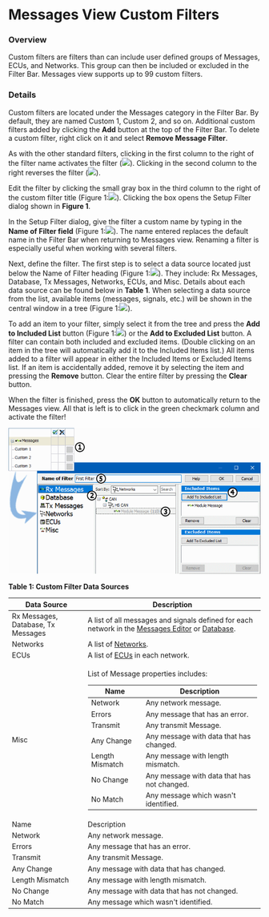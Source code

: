 # Messages View Custom Filters

### Overview

Custom filters are filters than can include user defined groups of Messages, ECUs, and Networks. This group can then be included or excluded in the Filter Bar. Messages view supports up to 99 custom filters.

### Details

Custom filters are located under the Messages category in the Filter Bar. By default, they are named Custom 1, Custom 2, and so on. Additional custom filters added by clicking the **Add** button at the top of the Filter Bar. To delete a custom filter, right click on it and select **Remove Message Filter**.

As with the other standard filters, clicking in the first column to the right of the filter name activates the filter (![](https://cdn.intrepidcs.net/support/VehicleSpy/assets/chkFilter.gif)). Clicking in the second column to the right reverses the filter (![](https://cdn.intrepidcs.net/support/VehicleSpy/assets/xFilter.gif)).

Edit the filter by clicking the small gray box in the third column to the right of the custom filter title (Figure 1:![](https://cdn.intrepidcs.net/support/VehicleSpy/assets/smOne.gif)). Clicking the box opens the Setup Filter dialog shown in **Figure 1**.

In the Setup Filter dialog, give the filter a custom name by typing in the **Name of Filter field** (Figure 1:![](https://cdn.intrepidcs.net/support/VehicleSpy/assets/smFive.gif)). The name entered replaces the default name in the Filter Bar when returning to Messages view. Renaming a filter is especially useful when working with several filters.

Next, define the filter. The first step is to select a data source located just below the Name of Filter heading (Figure 1:![](https://cdn.intrepidcs.net/support/VehicleSpy/assets/smTwo.gif)). They include: Rx Messages, Database, Tx Messages, Networks, ECUs, and Misc. Details about each data source can be found below in **Table 1**. When selecting a data source from the list, available items (messages, signals, etc.) will be shown in the central window in a tree (Figure 1:![](https://cdn.intrepidcs.net/support/VehicleSpy/assets/smThree.gif)).

To add an item to your filter, simply select it from the tree and press the **Add to Included List** button (Figure 1:![](https://cdn.intrepidcs.net/support/VehicleSpy/assets/smFour.gif)) or the **Add to Excluded List** button. A filter can contain both included and excluded items. (Double clicking on an item in the tree will automatically add it to the Included Items list.) All items added to a filter will appear in either the Included Items or Excluded Items list. If an item is accidentally added, remove it by selecting the item and pressing the **Remove** button. Clear the entire filter by pressing the **Clear** button.

When the filter is finished, press the **OK** button to automatically return to the Messages view. All that is left is to click in the green checkmark column and activate the filter!

![Figure 1: Building a Custom Filter for the Messages view.](../../../../.gitbook/assets/spyexample1.5.1.gif)

**Table 1: Custom Filter Data Sources**

| Data Source                        | Description                                                                                                                                                                                                                                                                                                                                                                                                                                                                                                                                                                                                                  |
| ---------------------------------- | ---------------------------------------------------------------------------------------------------------------------------------------------------------------------------------------------------------------------------------------------------------------------------------------------------------------------------------------------------------------------------------------------------------------------------------------------------------------------------------------------------------------------------------------------------------------------------------------------------------------------------- |
| Rx Messages, Database, Tx Messages | A list of all messages and signals defined for each network in the [Messages Editor](https://cdn.intrepidcs.net/support/VehicleSpy/spyIncomingMessages.htm) or [Database](https://cdn.intrepidcs.net/support/VehicleSpy/spyNetworkDatabase.htm).                                                                                                                                                                                                                                                                                                                                                                             |
| Networks                           | A list of [Networks](https://cdn.intrepidcs.net/support/VehicleSpy/spyNetworks.htm).                                                                                                                                                                                                                                                                                                                                                                                                                                                                                                                                         |
| ECUs                               | A list of [ECUs](https://cdn.intrepidcs.net/support/VehicleSpy/spydiagDatabase.htm) in each network.                                                                                                                                                                                                                                                                                                                                                                                                                                                                                                                         |
| Misc                               | <p>List of Message properties includes:</p><table><thead><tr><th>Name</th><th>Description</th></tr></thead><tbody><tr><td>Network</td><td>Any network message.</td></tr><tr><td>Errors</td><td>Any message that has an error.</td></tr><tr><td>Transmit</td><td>Any transmit Message.</td></tr><tr><td>Any Change</td><td>Any message with data that has changed.</td></tr><tr><td>Length Mismatch</td><td>Any message with length mismatch.</td></tr><tr><td>No Change</td><td>Any message with data that has not changed.</td></tr><tr><td>No Match</td><td>Any message which wasn't identified.</td></tr></tbody></table> |
| Name                               | Description                                                                                                                                                                                                                                                                                                                                                                                                                                                                                                                                                                                                                  |
| Network                            | Any network message.                                                                                                                                                                                                                                                                                                                                                                                                                                                                                                                                                                                                         |
| Errors                             | Any message that has an error.                                                                                                                                                                                                                                                                                                                                                                                                                                                                                                                                                                                               |
| Transmit                           | Any transmit Message.                                                                                                                                                                                                                                                                                                                                                                                                                                                                                                                                                                                                        |
| Any Change                         | Any message with data that has changed.                                                                                                                                                                                                                                                                                                                                                                                                                                                                                                                                                                                      |
| Length Mismatch                    | Any message with length mismatch.                                                                                                                                                                                                                                                                                                                                                                                                                                                                                                                                                                                            |
| No Change                          | Any message with data that has not changed.                                                                                                                                                                                                                                                                                                                                                                                                                                                                                                                                                                                  |
| No Match                           | Any message which wasn't identified.                                                                                                                                                                                                                                                                                                                                                                                                                                                                                                                                                                                         |
